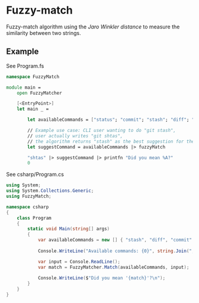 # Fuzzy-match

Fuzzy-match algorithm using the _Jaro Winkler distance_ to measure
the similarity between two strings.

## Example

See Program.fs

```fsharp
namespace FuzzyMatch

module main =
    open FuzzyMatcher

    [<EntryPoint>]
    let main _ =

        let availableCommands = ["status"; "commit"; "stash"; "diff"; "all"]

        // Example use case: CLI user wanting to do "git stash",
        // user actually writes "git shtas", 
        // the algorithm returns "stash" as the best suggestion for the command
        let suggestCommand = availableCommands |> fuzzyMatch

        "shtas" |> suggestCommand |> printfn "Did you mean %A?"
        0
```

See csharp/Program.cs

```csharp
using System;
using System.Collections.Generic;
using FuzzyMatch;

namespace csharp
{
    class Program
    {
        static void Main(string[] args)
        {
            var availableCommands = new [] { "stash", "diff", "commit" };
            
            Console.WriteLine("Available commands: {0}", string.Join(", ", availableCommands));

            var input = Console.ReadLine();
            var match = FuzzyMatcher.Match(availableCommands, input);
            
            Console.WriteLine($"Did you mean '{match}'?\n");
        }
    }
}

